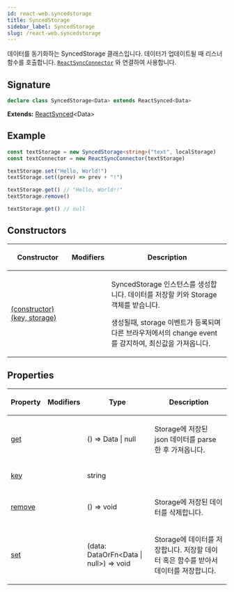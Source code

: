 ```yaml
---
id: react-web.syncedstorage
title: SyncedStorage
sidebar_label: SyncedStorage
slug: /react-web.syncedstorage
---
```






데이터를 동기화하는 SyncedStorage 클래스입니다. 데이터가 업데이트될 때 리스너 함수를 호출합니다. [`ReactSyncConnector`](./react-web.reactsyncconnector) 와 연결하여 사용합니다.

## Signature

```typescript
declare class SyncedStorage<Data> extends ReactSynced<Data> 
```
**Extends:** [ReactSynced](./react-web.reactsynced)&lt;Data&gt;

## Example


```ts
const textStorage = new SyncedStorage<string>("text", localStorage)
const textConnector = new ReactSyncConnector(textStorage)

textStorage.set("Hello, World!")
textStorage.set((prev) => prev + "!")

textStorage.get() // "Hello, World!!"
textStorage.remove()

textStorage.get() // null
```

## Constructors

<table><thead><tr><th>

Constructor


</th><th>

Modifiers


</th><th>

Description


</th></tr></thead>
<tbody><tr><td>

[(constructor)(key, storage)](./react-web.syncedstorage._constructor_)


</td><td>


</td><td>

SyncedStorage 인스턴스를 생성합니다. 데이터를 저장할 키와 Storage 객체를 받습니다.

생성될때, storage 이벤트가 등록되며 다른 브라우저에서의 change event를 감지하여, 최신값을 가져옵니다.


</td></tr>
</tbody></table>

## Properties

<table><thead><tr><th>

Property


</th><th>

Modifiers


</th><th>

Type


</th><th>

Description


</th></tr></thead>
<tbody><tr><td>

[get](./react-web.syncedstorage.get)


</td><td>


</td><td>

() =&gt; Data \| null


</td><td>

Storage에 저장된 json 데이터를 parse 한 후 가져옵니다.


</td></tr>
<tr><td>

[key](./react-web.syncedstorage.key)


</td><td>


</td><td>

string


</td><td>


</td></tr>
<tr><td>

[remove](./react-web.syncedstorage.remove)


</td><td>


</td><td>

() =&gt; void


</td><td>

Storage에 저장된 데이터를 삭제합니다.


</td></tr>
<tr><td>

[set](./react-web.syncedstorage.set)


</td><td>


</td><td>

(data: DataOrFn&lt;Data \| null&gt;) =&gt; void


</td><td>

Storage에 데이터를 저장합니다. 저장할 데이터 혹은 함수를 받아서 데이터를 저장합니다.


</td></tr>
</tbody></table>

